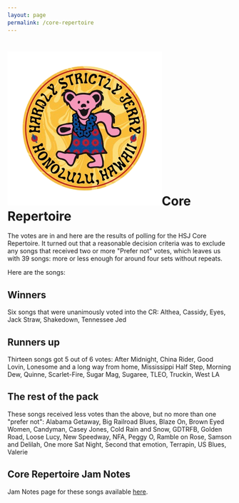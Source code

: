 ```yaml
---
layout: page
permalink: /core-repertoire
---
```

<h1><img class="ui avatar image" src="/images/hsj-circle-logo.png">Core Repertoire</h1>

The votes are in and here are the results of polling for the HSJ Core Repertoire. It turned out that a reasonable decision criteria was to exclude any songs that received two or more "Prefer not" votes, which leaves us with 39 songs: more or less enough for around four sets without repeats.

Here are the songs:

## Winners

Six songs that were unanimously voted into the CR: Althea, Cassidy, Eyes, Jack Straw, Shakedown, Tennessee Jed

## Runners up

Thirteen songs got 5 out of 6 votes: After Midnight, China Rider, Good Lovin, Lonesome and a long way from home, Mississippi Half Step, Morning Dew, Quinne, Scarlet-Fire, Sugar Mag, Sugaree, TLEO, Truckin, West LA

## The rest of the pack

These songs received less votes than the above, but no more than one "prefer not": Alabama Getaway, Big Railroad Blues, Blaze On, Brown Eyed Women, Candyman, Casey Jones, Cold Rain and Snow, GDTRFB, Golden Road, Loose Lucy, New Speedway, NFA, Peggy O, Ramble on Rose, Samson and Delilah, One more Sat Night, Second that emotion, Terrapin, US Blues, Valerie

## Core Repertoire Jam Notes

Jam Notes page for these songs available [here](https://docs.google.com/document/d/1qBB5dRaFMKe4xW14PPhtYwCpDX2HZ52E5WoRnd4CjTE/edit?usp=sharing).
